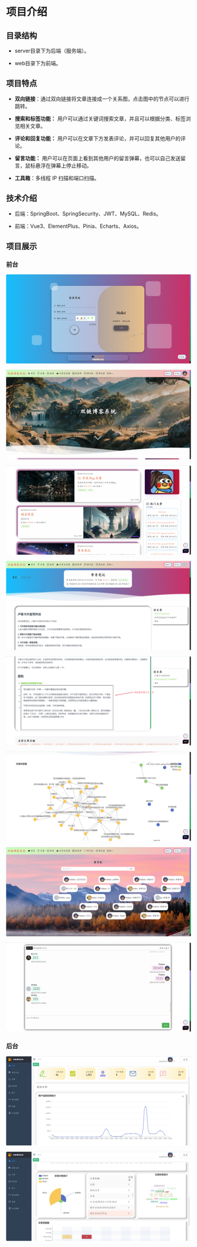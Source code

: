 # 项目介绍



## 目录结构

- server目录下为后端（服务端）。

- web目录下为前端。



## 项目特点

- **双向链接**：通过双向链接将文章连接成一个关系图，点击图中的节点可以进行跳转。

- **搜索和标签功能：** 用户可以通过关键词搜索文章，并且可以根据分类、标签浏览相关文章。

- **评论和回复功能：** 用户可以在文章下方发表评论，并可以回复其他用户的评论。

- **留言功能：** 用户可以在页面上看到其他用户的留言弹幕，也可以自己发送留言，鼠标悬浮在弹幕上停止移动。

- **工具箱**：多线程 IP 扫描和端口扫描。



## 技术介绍

- 后端：SpringBoot、SpringSecurity、JWT、MySQL、Redis。

- 前端：Vue3、ElementPlus、Pinia、Echarts、Axios。



## 项目展示

### 前台

![](assets/2024-06-19-17-15-14-image.png)

![](assets/2024-06-19-17-16-10-image.png)

![](assets/2024-06-19-17-16-23-image.png)

![](assets/2024-06-19-17-17-31-image.png)

![](assets/2024-06-19-17-18-11-image.png)

![](assets/2024-06-19-17-18-57-image.png)

![](assets/2024-06-19-17-19-32-image.png)

![](assets/2024-06-19-17-20-09-image.png)

### 后台

![](assets/2024-06-19-17-20-57-image.png)

![](assets/2024-06-19-17-21-10-image.png)
